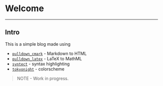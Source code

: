 # Welcome

---

## Intro

This is a simple blog made using

- [`pulldown_cmark`](https://crates.io/crates/pulldown-cmark) - Markdown to HTML
- [`pulldown_latex`](https://crates.io/crates/pulldown-latex) - LaTeX to MathML
- [`syntect`](https://crates.io/crates/syntect) - syntax highlighting
- [`tokyonight`](https://github.com/folke/tokyonight.nvim) - colorscheme

> NOTE - Work in progress.
